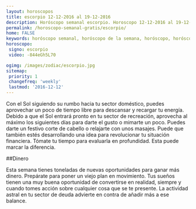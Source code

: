 ```yaml
---
layout: horoscopos
title: escorpio 12-12-2016 al 19-12-2016 
description: Horóscopo semanal escorpio. Horoscopo 12-12-2016 al 19-12-2016. Horoscopos univision gratis
permalink: /horoscopo-semanal-gratis/escorpio/
home: FALSE
keywords: horóscopo semanal, horóscopo de la semana, horóscopo, horóscopo gratis,horóscopos, horóscopo esperanza gracia, horoscopos escorpio la semana, horóscopos gratis, Tarot, Astrologia, Zodíaco, escorpio, horoscopo gratis
horoscopo:
 signo: escorpio
 video: -844eGh5L70

ogimg: /images/zodiac/escorpio.jpg
sitemap:
 priority: 1
 changefreq: 'weekly'
 lastmod: '2016-12-12'
---
```



Con el Sol siguiendo su rumbo hacia tu sector doméstico, puedes aprovechar un poco de tiempo libre para descansar y recargar tu energía. Debido a que el Sol entrará pronto en tu sector de recreación, aprovecha al máximo los siguientes días para darte el gusto o mimarte un poco. Puedes darte un festivo corte de cabello o relajarte con unos masajes. Puede que también estés desarrollando una idea para revolucionar tu situación financiera. Tómate tu tiempo para evaluarla en profundidad. Esta puede marcar la diferencia.

##Dinero

Esta semana tienes toneladas de nuevas oportunidades para ganar más dinero. Prepárate para poner un viejo plan en movimiento. Tus sueños tienen una muy buena oportunidad de convertirse en realidad, siempre y cuando tomes acción sobre cualquier cosa que se te presente. La actividad astral en tu sector de deuda advierte en contra de añadir más a ese balance.